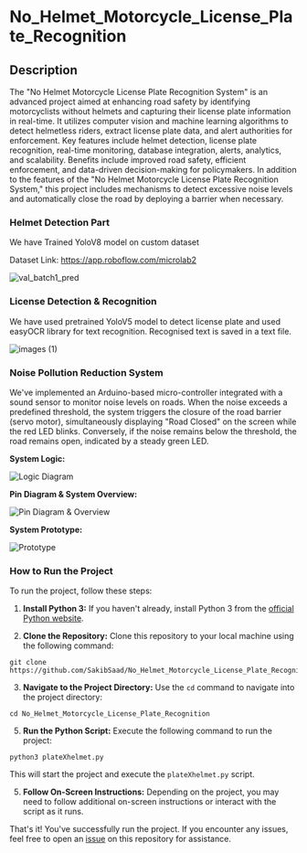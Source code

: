 # No_Helmet_Motorcycle_License_Plate_Recognition

## Description
The "No Helmet Motorcycle License Plate Recognition System" is an advanced project aimed at enhancing road safety by identifying motorcyclists without helmets and capturing their license plate information in real-time. It utilizes computer vision and machine learning algorithms to detect helmetless riders, extract license plate data, and alert authorities for enforcement. Key features include helmet detection, license plate recognition, real-time monitoring, database integration, alerts, analytics, and scalability. Benefits include improved road safety, efficient enforcement, and data-driven decision-making for policymakers. In addition to the features of the "No Helmet Motorcycle License Plate Recognition System," this project includes mechanisms to detect excessive noise levels and automatically close the road by deploying a barrier when necessary.

### Helmet Detection Part
We have Trained YoloV8 model on custom dataset

Dataset Link: https://app.roboflow.com/microlab2

![val_batch1_pred](https://github.com/SakibSaad/No_Helmet_Motorcycle_License_Plate_Recognition/assets/87976927/8a40f336-e275-4c60-8061-42d1af78a335)


### License Detection & Recognition
We have used pretrained YoloV5 model to detect license plate and used easyOCR library for text recognition. Recognised text is saved in a text file.

![images (1)](https://github.com/SakibSaad/No_Helmet_Motorcycle_License_Plate_Recognition/assets/87976927/08f54469-a912-4afc-8521-ed3c29543a6e)

### Noise Pollution Reduction System

We've implemented an Arduino-based micro-controller integrated with a sound sensor to monitor noise levels on roads. When the noise exceeds a predefined threshold, the system triggers the closure of the road barrier (servo motor), simultaneously displaying "Road Closed" on the screen while the red LED blinks. Conversely, if the noise remains below the threshold, the road remains open, indicated by a steady green LED.

**System Logic:**

![Logic Diagram](https://github.com/SakibSaad/No_Helmet_Motorcycle_License_Plate_Recognition/assets/87976927/73196ea5-7d1f-4733-9b09-e289f5e843fb)

**Pin Diagram & System Overview:**

![Pin Diagram & Overview](https://github.com/SakibSaad/No_Helmet_Motorcycle_License_Plate_Recognition/assets/87976927/1df875ee-9a27-4460-9607-b192c4ad6660)

**System Prototype:**

![Prototype](https://github.com/SakibSaad/No_Helmet_Motorcycle_License_Plate_Recognition/assets/87976927/53381540-33cb-40f6-bf63-26597d7f35a0)






### How to Run the Project

To run the project, follow these steps:

1. **Install Python 3:** If you haven't already, install Python 3 from the [official Python website](https://www.python.org/).

2. **Clone the Repository:** Clone this repository to your local machine using the following command:
 ```shell
 git clone https://github.com/SakibSaad/No_Helmet_Motorcycle_License_Plate_Recognition.git
 ```

3. **Navigate to the Project Directory:** Use the `cd` command to navigate into the project directory:
   
 ```shell
 cd No_Helmet_Motorcycle_License_Plate_Recognition
 ```

5. **Run the Python Script:** Execute the following command to run the project:
 ```shell
 python3 plateXhelmet.py
 ```
This will start the project and execute the `plateXhelmet.py` script.

5. **Follow On-Screen Instructions:** Depending on the project, you may need to follow additional on-screen instructions or interact with the script as it runs.

That's it! You've successfully run the project. If you encounter any issues, feel free to open an [issue](https://github.com/your-username/your-repository/issues) on this repository for assistance.

